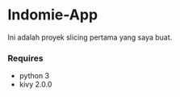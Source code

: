 # Indomie-App
Ini adalah proyek slicing pertama yang saya buat.
### Requires
- python 3
- kivy 2.0.0
